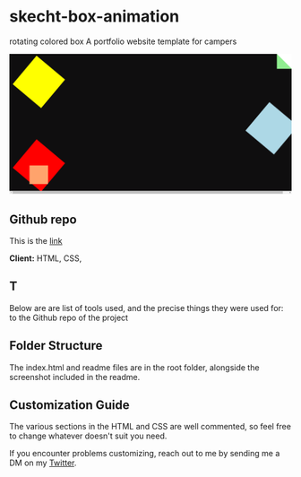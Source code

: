 # skecht-box-animation
rotating colored box
A portfolio website template for campers

![Timi-Busayo](color-box.png.png)

## Github repo

This is the [link](https://github.com/TimiBee/skecht-box-animation) 


**Client:** HTML, CSS, 

## T

Below are are list of tools used, and the precise things they were used for: to the Github repo of the project


## Folder Structure

The index.html and readme files are in the root folder, alongside the screenshot included in the readme.



## Customization Guide

The various sections in the HTML and CSS are well commented, so feel free to change whatever doesn't suit you need.



If you encounter problems customizing, reach out to me by sending me a DM on my [Twitter](https://www.twitter.com/Timi_Bee).


